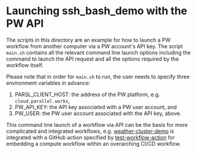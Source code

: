 # Launching ssh_bash_demo with the PW API

The scripts in this directory are an example for how to launch a PW workflow
from another computer via a PW account's API key. The script `main.sh` contains
all the relevant command line launch options including the command to launch
the API request and all the options required by the workflow itself.

Please note that in order for `main.sh` to run, the user needs to specify
three environment variables in advance:
1. PARSL_CLIENT_HOST: the address of the PW platform, e.g. `cloud.parallel.works`,
2. PW_API_KEY: the API key associated with a PW user account, and
3. PW_USER: the PW user account associated with the API key, above.

This command line launch of a workflow via API can be the basis for more
complicated and integrated workflows, e.g. [weather-cluster-demo](https://github.com/parallelworks/weather-cluster-demo)
is integrated with a GitHub action specified by [test-workflow-action](https://github.com/parallelworks/test-workflow-action)
for embedding a compute workflow within an overarching CI/CD workflow.
